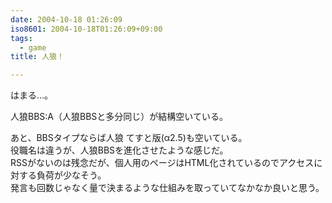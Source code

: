 ```yaml
---
date: 2004-10-18 01:26:09
iso8601: 2004-10-18T01:26:09+09:00
tags:
  - game
title: 人狼！

---
```


<div class="entry-body">
  <p>はまる…。</p>

  <p>人狼BBS:A（人狼BBSと多分同じ）が結構空いている。</p>

  <p>あと、BBSタイプならば人狼 てすと版(α2.5)も空いている。<br />
    役職名は違うが、人狼BBSを進化させたような感じだ。<br />
    RSSがないのは残念だが、個人用のページはHTML化されているのでアクセスに対する負荷が少なそう。<br />
    発言も回数じゃなく量で決まるような仕組みを取っていてなかなか良いと思う。</p>
</div>
